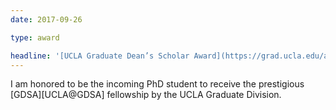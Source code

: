 ```yaml
---
date: 2017-09-26

type: award

headline: '[UCLA Graduate Dean’s Scholar Award](https://grad.ucla.edu/asis/stusup/gradsupport.pdf#page=139)'
---
```


I am honored to be the incoming PhD student to receive the prestigious [GDSA][UCLA@GDSA] fellowship by the UCLA Graduate Division.
